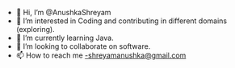 - 👋 Hi, I’m @AnushkaShreyam
- 👀 I’m interested in Coding and contributing in different domains (exploring).
- 🌱 I’m currently learning Java.
- 💞️ I’m looking to collaborate on software.
- 📫 How to reach me -shreyamanushka@gmail.com


<!---
AnushkaShreyam/AnushkaShreyam is a ✨ special ✨ repository because its `README.md` (this file) appears on your GitHub profile.
You can click the Preview link to take a look at your changes.
--->
